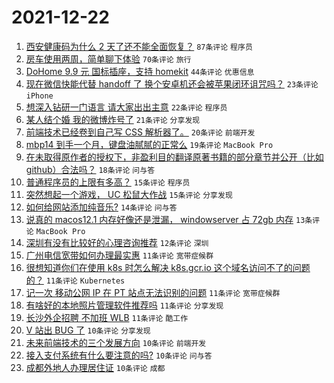 # 2021-12-22

1. [西安健康码为什么 2 天了还不能全面恢复？](https://www.v2ex.com/t/823684) `87条评论` `程序员`
1. [房车使用两周，简单聊下体验](https://www.v2ex.com/t/823657) `70条评论` `旅行`
1. [DoHome 9.9 元 国标插座，支持 homekit](https://www.v2ex.com/t/823689) `44条评论` `优惠信息`
1. [现在微信快能代替 handoff 了 换个安卓机还会被苹果闭环诅咒吗？](https://www.v2ex.com/t/823723) `23条评论` `iPhone`
1. [想深入钻研一门语言 请大家出出主意](https://www.v2ex.com/t/823731) `22条评论` `程序员`
1. [某人结个婚 我的微博炸号了](https://www.v2ex.com/t/823737) `21条评论` `分享发现`
1. [前端技术已经卷到自己写 CSS 解析器了。](https://www.v2ex.com/t/823665) `20条评论` `前端开发`
1. [mbp14 到手一个月，键盘油腻腻的正常么](https://www.v2ex.com/t/823658) `19条评论` `MacBook Pro`
1. [在未取得原作者的授权下，非盈利目的翻译原著书籍的部分章节并公开（比如 github）合法吗？](https://www.v2ex.com/t/823656) `18条评论` `问与答`
1. [普通程序员的上限有多高？](https://www.v2ex.com/t/823683) `15条评论` `程序员`
1. [突然想起一个游戏， UC 松鼠大作战](https://www.v2ex.com/t/823663) `15条评论` `分享发现`
1. [如何给网站添加纯音乐?](https://www.v2ex.com/t/823661) `14条评论` `问与答`
1. [说真的 macos12.1 内存好像还是泄漏， windowserver 占 72gb 内存](https://www.v2ex.com/t/823692) `13条评论` `MacBook Pro`
1. [深圳有没有比较好的心理咨询推荐](https://www.v2ex.com/t/823667) `12条评论` `深圳`
1. [广州电信宽带如何办理最实惠](https://www.v2ex.com/t/823709) `11条评论` `宽带症候群`
1. [很想知道你们在使用 k8s 时怎么解决 k8s.gcr.io 这个域名访问不了的问题的？](https://www.v2ex.com/t/823701) `11条评论` `Kubernetes`
1. [记一次 移动公网 IP 在 PT 站点无法识别的问题](https://www.v2ex.com/t/823687) `11条评论` `宽带症候群`
1. [有啥好的本地照片管理软件推荐吗](https://www.v2ex.com/t/823686) `11条评论` `分享发现`
1. [长沙外企招聘 不加班 WLB](https://www.v2ex.com/t/823670) `11条评论` `酷工作`
1. [V 站出 BUG 了](https://www.v2ex.com/t/823729) `10条评论` `分享发现`
1. [未来前端技术的三个发展方向](https://www.v2ex.com/t/823713) `10条评论` `前端开发`
1. [接入支付系统有什么要注意的吗?](https://www.v2ex.com/t/823688) `10条评论` `问与答`
1. [成都外地人办理居住证](https://www.v2ex.com/t/823669) `10条评论` `成都`

